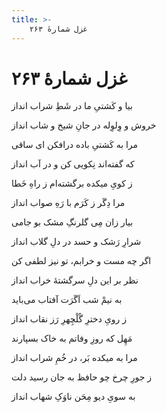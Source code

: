 ```yaml
---
title: >-
    غزل شمارهٔ ۲۶۳
---
```

# غزل شمارهٔ ۲۶۳

<div class="b" id="bn1"><div class="m1"><p>بیا و کَشتیِ ما در شَطِ شراب انداز</p></div>
<div class="m2"><p>خروش و وِلوِله در جانِ شیخ و شاب انداز</p></div></div>
<div class="b" id="bn2"><div class="m1"><p>مرا به کَشتیِ باده درافکن ای ساقی</p></div>
<div class="m2"><p>که گفته‌اند نِکویی کن و در آب انداز</p></div></div>
<div class="b" id="bn3"><div class="m1"><p>ز کویِ میکده برگشته‌ام ز راهِ خَطا</p></div>
<div class="m2"><p>مرا دِگَر ز کَرَم با رَهِ صواب انداز</p></div></div>
<div class="b" id="bn4"><div class="m1"><p>بیار زان مِی گلرنگِ مشک بو جامی</p></div>
<div class="m2"><p>شرارِ رَشک و حسد در دلِ گلاب انداز</p></div></div>
<div class="b" id="bn5"><div class="m1"><p>اگر چه مست و خرابم، تو نیز لطفی کن</p></div>
<div class="m2"><p>نظر بر این دلِ سرگشتهٔ خراب انداز</p></div></div>
<div class="b" id="bn6"><div class="m1"><p>به نیمْ شب اَگَرَت آفتاب می‌باید</p></div>
<div class="m2"><p>ز رویِ دخترِ گُلْچِهرِ رَز نقاب انداز</p></div></div>
<div class="b" id="bn7"><div class="m1"><p>مَهِل که روزِ وفاتم به خاک بسپارند</p></div>
<div class="m2"><p>مرا به میکده بَر، در خُمِ شراب انداز</p></div></div>
<div class="b" id="bn8"><div class="m1"><p>ز جورِ چرخ چو حافظ به جان رسید دلت</p></div>
<div class="m2"><p>به سویِ دیو مِحَن ناوَکِ شهاب انداز</p></div></div>